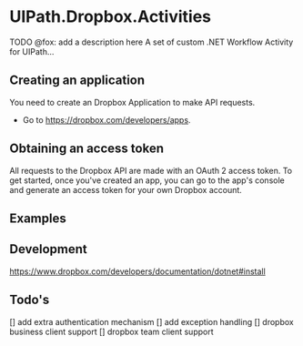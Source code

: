# UIPath.Dropbox.Activities

TODO @fox: add a description here
A set of custom .NET Workflow Activity for UIPath...

## Creating an application

You need to create an Dropbox Application to make API requests.

- Go to https://dropbox.com/developers/apps.

## Obtaining an access token

All requests to the Dropbox API are made with an OAuth 2 access token. To get started, once
you've created an app, you can go to the app's console and generate an access
token for your own Dropbox account.

## Examples

## Development
https://www.dropbox.com/developers/documentation/dotnet#install

## Todo's
[] add extra authentication mechanism
[] add exception handling
[] dropbox business client support
[] dropbox team client support
